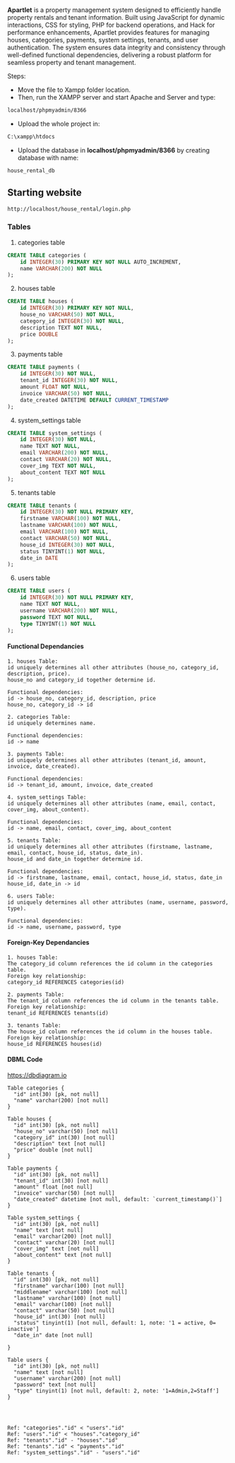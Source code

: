 #
**Apartlet** is a property management system designed to efficiently handle property rentals and tenant information. Built using JavaScript for dynamic interactions, CSS for styling, PHP for backend operations, and Hack for performance enhancements, Apartlet provides features for managing houses, categories, payments, system settings, tenants, and user authentication. The system ensures data integrity and consistency through well-defined functional dependencies, delivering a robust platform for seamless property and tenant management.

Steps:

- Move the file to Xampp folder location.
- Then, run the XAMPP server and start Apache and Server and type:

```bash
localhost/phpmyadmin/8366
```

- Upload the whole project in:

```bash
C:\xampp\htdocs
```

- Upload the database in **localhost/phpmyadmin/8366** by creating database with name:

```bash
house_rental_db
```

## Starting website

```bash
http://localhost/house_rental/login.php
```

### Tables

1. categories table

```sql
CREATE TABLE categories (
    id INTEGER(30) PRIMARY KEY NOT NULL AUTO_INCREMENT,
    name VARCHAR(200) NOT NULL
);

```

2. houses table

```sql
CREATE TABLE houses (
    id INTEGER(30) PRIMARY KEY NOT NULL,
    house_no VARCHAR(50) NOT NULL,
    category_id INTEGER(30) NOT NULL,
    description TEXT NOT NULL,
    price DOUBLE
);

```

3. payments table

```sql
CREATE TABLE payments (
    id INTEGER(30) NOT NULL,
    tenant_id INTEGER(30) NOT NULL,
    amount FLOAT NOT NULL,
    invoice VARCHAR(50) NOT NULL,
    date_created DATETIME DEFAULT CURRENT_TIMESTAMP
);
```

4. system_settings table

```sql
CREATE TABLE system_settings (
    id INTEGER(30) NOT NULL,
    name TEXT NOT NULL,
    email VARCHAR(200) NOT NULL,
    contact VARCHAR(20) NOT NULL,
    cover_img TEXT NOT NULL,
    about_content TEXT NOT NULL
);
```

5. tenants table

```sql
CREATE TABLE tenants (
    id INTEGER(30) NOT NULL PRIMARY KEY,
    firstname VARCHAR(100) NOT NULL,
    lastname VARCHAR(100) NOT NULL,
    email VARCHAR(100) NOT NULL,
    contact VARCHAR(50) NOT NULL,
    house_id INTEGER(30) NOT NULL,
    status TINYINT(1) NOT NULL,
    date_in DATE
);
```

6. users table

```sql
CREATE TABLE users (
    id INTEGER(30) NOT NULL PRIMARY KEY,
    name TEXT NOT NULL,
    username VARCHAR(200) NOT NULL,
    password TEXT NOT NULL,
    type TINYINT(1) NOT NULL
);
```

#### Functional Dependancies

```text
1. houses Table:
id uniquely determines all other attributes (house_no, category_id, description, price).
house_no and category_id together determine id.

Functional dependencies:
id -> house_no, category_id, description, price
house_no, category_id -> id

2. categories Table:
id uniquely determines name.

Functional dependencies:
id -> name

3. payments Table:
id uniquely determines all other attributes (tenant_id, amount, invoice, date_created).

Functional dependencies:
id -> tenant_id, amount, invoice, date_created

4. system_settings Table:
id uniquely determines all other attributes (name, email, contact, cover_img, about_content).

Functional dependencies:
id -> name, email, contact, cover_img, about_content

5. tenants Table:
id uniquely determines all other attributes (firstname, lastname, email, contact, house_id, status, date_in).
house_id and date_in together determine id.

Functional dependencies:
id -> firstname, lastname, email, contact, house_id, status, date_in
house_id, date_in -> id

6. users Table:
id uniquely determines all other attributes (name, username, password, type).

Functional dependencies:
id -> name, username, password, type
```

#### Foreign-Key Dependancies

```text
1. houses Table:
The category_id column references the id column in the categories table.
Foreign key relationship:
category_id REFERENCES categories(id)

2. payments Table:
The tenant_id column references the id column in the tenants table.
Foreign key relationship:
tenant_id REFERENCES tenants(id)

3. tenants Table:
The house_id column references the id column in the houses table.
Foreign key relationship:
house_id REFERENCES houses(id)
```


#### DBML Code

https://dbdiagram.io

```dbml
Table categories {
  "id" int(30) [pk, not null]
  "name" varchar(200) [not null]
}

Table houses {
  "id" int(30) [pk, not null]
  "house_no" varchar(50) [not null]
  "category_id" int(30) [not null]
  "description" text [not null]
  "price" double [not null]
}

Table payments {
  "id" int(30) [pk, not null]
  "tenant_id" int(30) [not null]
  "amount" float [not null]
  "invoice" varchar(50) [not null]
  "date_created" datetime [not null, default: `current_timestamp()`]
}

Table system_settings {
  "id" int(30) [pk, not null]
  "name" text [not null]
  "email" varchar(200) [not null]
  "contact" varchar(20) [not null]
  "cover_img" text [not null]
  "about_content" text [not null]
}

Table tenants {
  "id" int(30) [pk, not null]
  "firstname" varchar(100) [not null]
  "middlename" varchar(100) [not null]
  "lastname" varchar(100) [not null]
  "email" varchar(100) [not null]
  "contact" varchar(50) [not null]
  "house_id" int(30) [not null]
  "status" tinyint(1) [not null, default: 1, note: '1 = active, 0= inactive']
  "date_in" date [not null]
  
}

Table users {
  "id" int(30) [pk, not null]
  "name" text [not null]
  "username" varchar(200) [not null]
  "password" text [not null]
  "type" tinyint(1) [not null, default: 2, note: '1=Admin,2=Staff']
}




Ref: "categories"."id" < "users"."id"
Ref: "users"."id" < "houses"."category_id"
Ref: "tenants"."id" - "houses"."id"
Ref: "tenants"."id" < "payments"."id"
Ref: "system_settings"."id" - "users"."id"
```
